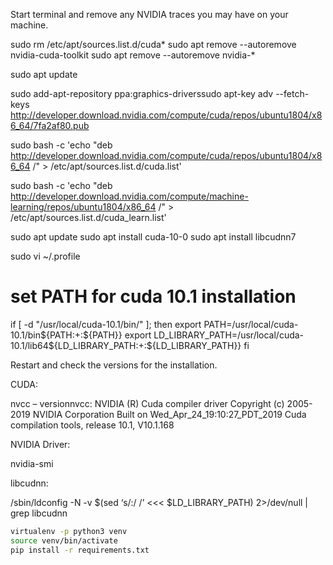 Start terminal and remove any NVIDIA traces you may have on your machine.

sudo rm /etc/apt/sources.list.d/cuda*
sudo apt remove --autoremove nvidia-cuda-toolkit
sudo apt remove --autoremove nvidia-*

sudo apt update

sudo add-apt-repository ppa:graphics-driverssudo apt-key adv --fetch-keys  http://developer.download.nvidia.com/compute/cuda/repos/ubuntu1804/x86_64/7fa2af80.pub

sudo bash -c 'echo "deb http://developer.download.nvidia.com/compute/cuda/repos/ubuntu1804/x86_64 /" > /etc/apt/sources.list.d/cuda.list'

sudo bash -c 'echo "deb http://developer.download.nvidia.com/compute/machine-learning/repos/ubuntu1804/x86_64 /" > /etc/apt/sources.list.d/cuda_learn.list'

sudo apt update
sudo apt install cuda-10-0
sudo apt install libcudnn7

sudo vi ~/.profile

# set PATH for cuda 10.1 installation
if [ -d "/usr/local/cuda-10.1/bin/" ]; then
    export PATH=/usr/local/cuda-10.1/bin${PATH:+:${PATH}}
    export LD_LIBRARY_PATH=/usr/local/cuda-10.1/lib64${LD_LIBRARY_PATH:+:${LD_LIBRARY_PATH}}
fi

Restart and check the versions for the installation.

CUDA:

nvcc  – versionnvcc: NVIDIA (R) Cuda compiler driver
Copyright (c) 2005-2019 NVIDIA Corporation
Built on Wed_Apr_24_19:10:27_PDT_2019
Cuda compilation tools, release 10.1, V10.1.168

NVIDIA Driver:

nvidia-smi

libcudnn:

/sbin/ldconfig -N -v $(sed ‘s/:/ /’ <<< $LD_LIBRARY_PATH) 2>/dev/null | grep libcudnn

```bash
virtualenv -p python3 venv
source venv/bin/activate
pip install -r requirements.txt
```
